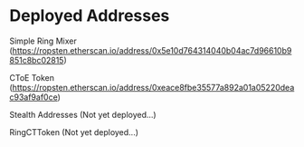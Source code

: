 # Deployed Addresses
Simple Ring Mixer (https://ropsten.etherscan.io/address/0x5e10d764314040b04ac7d96610b9851c8bc02815)

CToE Token (https://ropsten.etherscan.io/address/0xeace8fbe35577a892a01a05220deac93af9af0ce)

Stealth Addresses (Not yet deployed...)

RingCTToken (Not yet deployed...)
